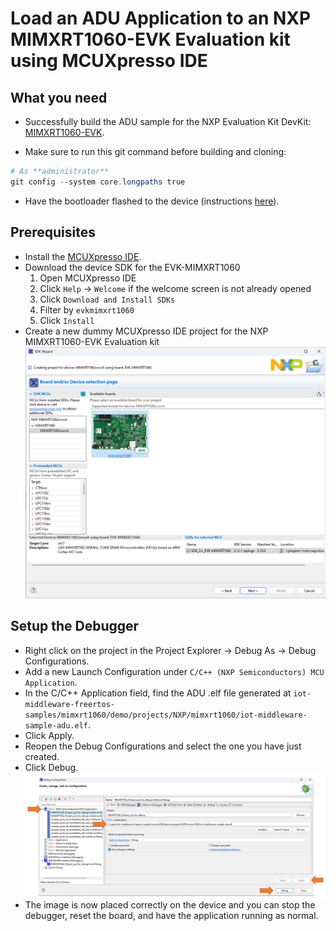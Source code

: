 # Load an ADU Application to an NXP MIMXRT1060-EVK Evaluation kit using MCUXpresso IDE

## What you need

* Successfully build the ADU sample for the NXP Evaluation Kit DevKit: [MIMXRT1060-EVK](https://www.nxp.com/design/development-boards/i-mx-evaluation-and-development-boards/mimxrt1060-evk-i-mx-rt1060-evaluation-kit:MIMXRT1060-EVK).

* Make sure to run this git command before building and cloning:

 ```powershell
 # As **administrator** 
 git config --system core.longpaths true
```

* Have the bootloader flashed to the device (instructions [here](ADU.md#flash-the-bootloader)).

## Prerequisites

* Install the [MCUXpresso IDE](https://www.nxp.com/design/software/development-software/mcuxpresso-software-and-tools-/mcuxpresso-integrated-development-environment-ide:MCUXpresso-IDE).
* Download the device SDK for the EVK-MIMXRT1060
    1. Open MCUXpresso IDE
    1. Click `Help` -> `Welcome` if the welcome screen is not already opened
    1. Click `Download and Install SDKs`
    1. Filter by `evkmimxrt1060`
    1. Click `Install`
* Create a new dummy MCUXpresso IDE project for the NXP MIMXRT1060-EVK Evaluation kit
![img](media/MCUXpresso-board-selection.png)

## Setup the Debugger

* Right click on the project in the Project Explorer -> Debug As -> Debug Configurations.
* Add a new Launch Configuration under `C/C++ (NXP Semiconductors) MCU Application`.
* In the C/C++ Application field, find the ADU .elf file generated at `iot-middleware-freertos-samples/mimxrt1060/demo/projects/NXP/mimxrt1060/iot-middleware-sample-adu.elf`.
* Click Apply.
* Reopen the Debug Configurations and select the one you have just created.
* Click Debug.
![img](media/MCUXpresso-debug.png)
* The image is now placed correctly on the device and you can stop the debugger, reset the board, and have the application running as normal.
